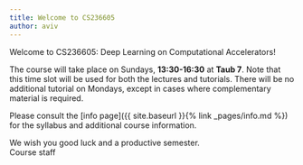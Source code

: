 ```yaml
---
title: Welcome to CS236605
author: aviv
---
```


Welcome to CS236605: Deep Learning on Computational Accelerators!

The course will take place on Sundays, **13:30-16:30** at **Taub 7**.
Note that this time slot will be used for both the lectures and tutorials.
There will be no additional tutorial on Mondays, except in cases where
complementary material is required.

Please consult the [info page]({{ site.baseurl }}{% link _pages/info.md %}) for
the syllabus and additional course information.

We wish you good luck and a productive semester.  
Course staff


